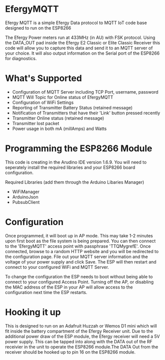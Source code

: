 # EfergyMQTT
Efergy MQTT is a simple Efergy Data protocol to MQTT IoT code base designed to run on the ESP8266

The Efergy Power meters run at 433MHz (in AU) with FSK protocol. Using the DATA_OUT pad inside the Efergy E2 Classic or Elite Classic Receiver this code will allow you to capture this data and send it to an MQTT server of your choice. It will also output information on the Serial port of the ESP8266 for diagnostics.


# What's Supported
* Configuration of MQTT Server including TCP Port, username, password
* MQTT Will Topic for Online status of EfergyMQTT
* Configuration of WiFi Settings
* Reporting of Transmitter Battery Status (retained message)
* Notification of Transmitters that have their 'Link' button pressed recently
* Transmitter Online status (retained message)
* Transmitter lost packet
* Power usage in both mA (millAmps) and Watts


# Programming the ESP8266 Module
This code is creating in the Arudino IDE version 1.6.9. You will need to seperately install the required libraries and your ESP8266 board configuration.

Required Libraries (add them through the Arduino Libaries Manager)
* WiFiManager
* ArduinoJson
* PubsubClient


# Configuration
Once programmed, it will boot up in AP mode. This may take 1-2 minutes upon first boot as the file system is being prepared. You can then connect to the 'EfergyMQTT' access point with passphrase 'TTQMygrefE'. Once connected, browse to a random HTTP website and you will be redirected to the configuration page. File out your MQTT server information and the voltage of your power supply and click Save. The ESP will then restart and connect to your configured WiFi and MQTT Server.

To change the configuration the ESP needs to boot without being able to connect to your configured Access Point. Turning off the AP, or disabling the MAC address of the ESP in your AP will allow access to the configuration next time the ESP restarts.


# Hooking it up
This is designed to run on an Adafruit Huzzah or Wemos D1 mini which will fit inside the battery compartment of the Efergy Receiver unit. Due to the additional power draw of the ESP module, the Efergy receiver will need a 5V power supply. This can be tapped into along with the DATA out of the RF receivier in the unit to operate the ESP8266 module.The DATA Out from the receiver should be hooked up to pin 16 on the ESP8266 module.
